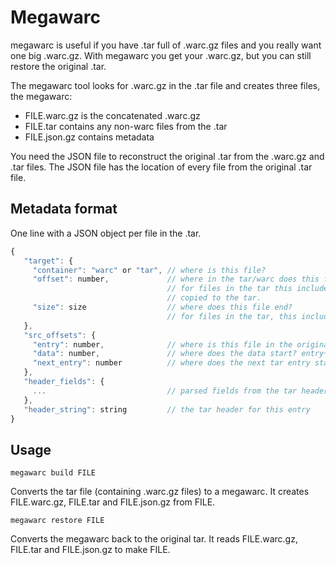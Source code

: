 Megawarc
========
megawarc is useful if you have .tar full of .warc.gz files and you really want one big .warc.gz. With megawarc you get your .warc.gz, but you can still restore the original .tar.

The megawarc tool looks for .warc.gz in the .tar file and creates three files, the megawarc:
* FILE.warc.gz   is the concatenated .warc.gz
* FILE.tar       contains any non-warc files from the .tar
* FILE.json.gz   contains metadata

You need the JSON file to reconstruct the original .tar from
the .warc.gz and .tar files. The JSON file has the location
of every file from the original .tar file.


Metadata format
---------------
One line with a JSON object per file in the .tar.
```js
{
   "target": {
     "container": "warc" or "tar", // where is this file?
     "offset": number,             // where in the tar/warc does this file start?
                                   // for files in the tar this includes the tar header, which is
                                   // copied to the tar.
     "size": size                  // where does this file end?
                                   // for files in the tar, this includes the padding to 512 bytes
   },
   "src_offsets": {
     "entry": number,              // where is this file in the original tar?
     "data": number,               // where does the data start? entry+512
     "next_entry": number          // where does the next tar entry start
   },
   "header_fields": {
     ...                           // parsed fields from the tar header
   },
   "header_string": string         // the tar header for this entry
}
```

Usage
-----
```
megawarc build FILE
```

Converts the tar file (containing .warc.gz files) to a megawarc.
It creates FILE.warc.gz, FILE.tar and FILE.json.gz from FILE.

```
megawarc restore FILE
```

Converts the megawarc back to the original tar.
It reads FILE.warc.gz, FILE.tar and FILE.json.gz to make FILE.


